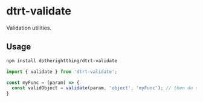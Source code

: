 # dtrt-validate

Validation utilities.

## Usage

```sh
npm install dotherightthing/dtrt-validate
```

```js
import { validate } from 'dtrt-validate';

const myFunc = (param) => {
  const validObject = validate(param, 'object', 'myFunc'); // then do something with validObject
}
```
